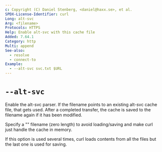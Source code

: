 ```yaml
---
c: Copyright (C) Daniel Stenberg, <daniel@haxx.se>, et al.
SPDX-License-Identifier: curl
Long: alt-svc
Arg: <filename>
Protocols: HTTPS
Help: Enable alt-svc with this cache file
Added: 7.64.1
Category: http
Multi: append
See-also:
  - resolve
  - connect-to
Example:
  - --alt-svc svc.txt $URL
---
```


# `--alt-svc`

Enable the alt-svc parser. If the filename points to an existing alt-svc cache
file, that gets used. After a completed transfer, the cache is saved to the
filename again if it has been modified.

Specify a "" filename (zero length) to avoid loading/saving and make curl just
handle the cache in memory.

If this option is used several times, curl loads contents from all the
files but the last one is used for saving.

